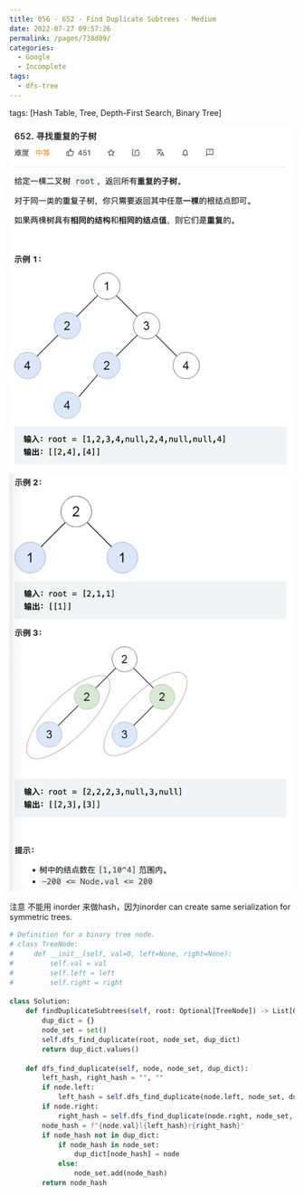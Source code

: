 ```yaml
---
title: 056 - 652 - Find Duplicate Subtrees - Medium
date: 2022-07-27 09:57:26
permalink: /pages/738d09/
categories:
  - Google
  - Incomplete
tags:
  - dfs-tree
---
```

tags: [Hash Table, Tree, Depth-First Search, Binary Tree]

![](https://raw.githubusercontent.com/emmableu/image/master/202208102054926.png)
![](https://raw.githubusercontent.com/emmableu/image/master/202208102055880.png)

注意 不能用 inorder 来做hash，因为inorder can create same serialization for symmetric trees.

```python
# Definition for a binary tree node.
# class TreeNode:
#     def __init__(self, val=0, left=None, right=None):
#         self.val = val
#         self.left = left
#         self.right = right

class Solution:
	def findDuplicateSubtrees(self, root: Optional[TreeNode]) -> List[Optional[TreeNode]]:
		dup_dict = {}
		node_set = set()
		self.dfs_find_duplicate(root, node_set, dup_dict)
		return dup_dict.values()
		
	def dfs_find_duplicate(self, node, node_set, dup_dict):
		left_hash, right_hash = "", ""
		if node.left:
			left_hash = self.dfs_find_duplicate(node.left, node_set, dup_dict)
		if node.right:
			right_hash = self.dfs_find_duplicate(node.right, node_set, dup_dict)
		node_hash = f"{node.val}l{left_hash}r{right_hash}"
		if node_hash not in dup_dict:
			if node_hash in node_set:
				dup_dict[node_hash] = node
			else:
				node_set.add(node_hash)
		return node_hash
```